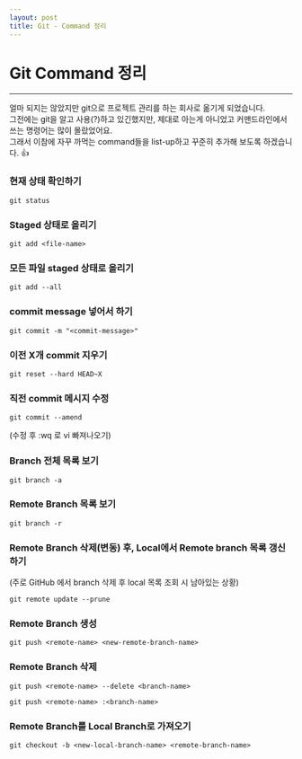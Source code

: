 ```yaml
---
layout: post
title: Git - Command 정리
---
```


# Git Command 정리

---

얼마 되지는 않았지만 git으로 프로젝트 관리를 하는 회사로 옮기게 되었습니다.  
그전에는 git을 알고 사용(?)하고 있긴했지만, 제대로 아는게 아니었고 커맨드라인에서 쓰는 명령어는 많이 몰랐었어요.  
그래서 이참에 자꾸 까먹는 command들을 list-up하고 꾸준히 추가해 보도록 하겠습니다. :thumbsup:  

### 현재 상태 확인하기  
```
git status
```

### Staged 상태로 올리기  
```
git add <file-name>
```

### 모든 파일 staged 상태로 올리기
```
git add --all
```

### commit message 넣어서 하기
```
git commit -m "<commit-message>"
```

### 이전 X개 commit  지우기
```
git reset --hard HEAD~X
```

### 직전 commit 메시지 수정
```
git commit --amend
```
(수정 후 :wq 로 vi 빠져나오기)

### Branch 전체 목록 보기
```
git branch -a
```

### Remote Branch 목록 보기
```
git branch -r
```

### Remote Branch 삭제(변동) 후, Local에서 Remote branch 목록 갱신하기
(주로 GitHub 에서 branch 삭제 후 local 목록 조회 시 남아있는 상황)  
```
git remote update --prune
```

### Remote Branch 생성
```
git push <remote-name> <new-remote-branch-name>
```

### Remote Branch 삭제
```
git push <remote-name> --delete <branch-name>
```
```
git push <remote-name> :<branch-name>
```

### Remote Branch를 Local Branch로 가져오기
```
git checkout -b <new-local-branch-name> <remote-branch-name>
```
